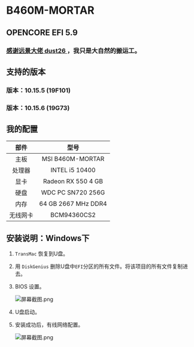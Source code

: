 # B460M-MORTAR

## OPENCORE  EFI  5.9

### [感谢远景大佬 dust26 ](http://bbs.pcbeta.com/forum.php?mod=viewthread&tid=1861472) ，我只是大自然的搬运工。

## 支持的版本

### 版本：10.15.5 (19F101) 

### 版本：10.15.6 (19G73)

## 我的配置 

|   部件   |        型号         |
| :------: | :-----------------: |
|   主板   |  MSI B460M-MORTAR   |
|  处理器  |   INTEL i5 10400    |
|   显卡   | Radeon RX 550 4 GB  |
|   硬盘   |  WDC PC SN720 256G  |
|   内存   | 64 GB 2667 MHz DDR4 |
| 无线网卡 |     BCM94360CS2     |



## 安装说明：Windows下

1. `TransMac` 恢复到U盘。

2. 用 `DiskGenius` 删除U盘中`EFI`分区的所有文件。将该项目的所有文件复制进去。

3. BIOS 设置。

   ![](https://images.gitee.com/uploads/images/2020/0716/201858_0703b82f_1789893.png "屏幕截图.png")

4. U盘启动。

5. 安装成功后，有线网络配置。

   ![](https://images.gitee.com/uploads/images/2020/0706/113528_a37a8a62_1789893.png "屏幕截图.png")

   



